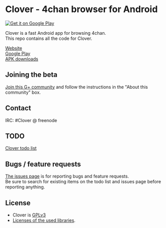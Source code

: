 # Clover - 4chan browser for Android

[![Get it on Google Play](https://developer.android.com/images/brand/en_generic_rgb_wo_60.png)](https://play.google.com/store/apps/details?id=org.floens.chan)


Clover is a fast Android app for browsing 4chan.  
This repo contains all the code for Clover.

[Website](http://floens.github.io/Clover/)  
[Google Play](https://play.google.com/store/apps/details?id=org.floens.chan)  
[APK downloads](https://github.com/Floens/Clover/releases)


## Joining the beta
[Join this G+ community](https://plus.google.com/communities/108906508206092146956) and follow the instructions in the "About this community" box.


## Contact
IRC: #Clover @ freenode


## TODO
[Clover todo list](https://gist.github.com/Floens/cd7937a1d8f06f5540bc)


## Bugs / feature requests

[The issues page](https://github.com/Floens/Clover/issues) is for reporting bugs and feature requests.  
Be sure to search for existing items on the todo list and issues page before reporting anything.


## License

* Clover is [GPLv3](https://github.com/Floens/Clover/blob/master/COPYING.txt)
* [Licenses of the used libraries](https://rawgit.com/Floens/Clover/master/Clover/app/src/main/assets/html/licences.html).
